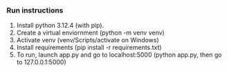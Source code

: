 ### Run instructions
1. Install python 3.12.4 (with pip).
2. Create a virtual enviornment (python -m venv venv)
3. Activate venv (venv/Scripts/activate on Windows)
4. Install requirements (pip install -r requirements.txt)
5. To run, launch app.py and go to localhost:5000 (python app.py, then go to 127.0.0.1:5000)
